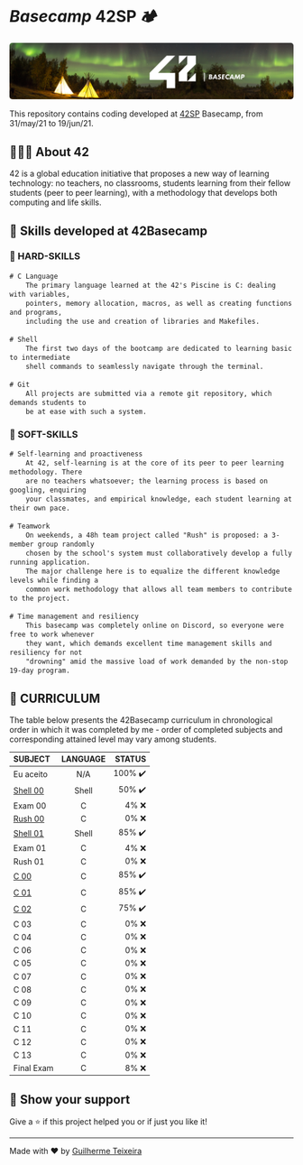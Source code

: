 # _Basecamp_ 42SP 🏕️

<p align="center">
  <img alt="basecamp-banner" src="./files/banner.png" style="border-radius:5px;" />
</p>

This repository contains coding developed at [42SP](https://www.42sp.org.br/) Basecamp, from 31/may/21 to 19/jun/21.

## 👨🏻‍💻 About 42

42 is a global education initiative that proposes a new way of learning technology: no teachers, no classrooms, students learning from their fellow students (peer to peer learning), with a methodology that develops both computing and life skills.

## 🚀 Skills developed at 42Basecamp

### 🔩 HARD-SKILLS

    # C Language
    	The primary language learned at the 42's Piscine is C: dealing with variables,
    	pointers, memory allocation, macros, as well as creating functions and programs,
    	including the use and creation of libraries and Makefiles.

    # Shell
    	The first two days of the bootcamp are dedicated to learning basic to intermediate
    	shell commands to seamlessly navigate through the terminal.

    # Git
    	All projects are submitted via a remote git repository, which demands students to
    	be at ease with such a system.

### 💖 SOFT-SKILLS

    # Self-learning and proactiveness
    	At 42, self-learning is at the core of its peer to peer learning methodology. There
    	are no teachers whatsoever; the learning process is based on googling, enquiring
    	your classmates, and empirical knowledge, each student learning at their own pace.

    # Teamwork
    	On weekends, a 48h team project called "Rush" is proposed: a 3-member group randomly
    	chosen by the school's system must collaboratively develop a fully running application.
    	The major challenge here is to equalize the different knowledge levels while finding a
    	common work methodology that allows all team members to contribute to the project.

    # Time management and resiliency
    	This basecamp was completely online on Discord, so everyone were free to work whenever
    	they want, which demands excellent time management skills and resiliency for not
    	"drowning" amid the massive load of work demanded by the non-stop 19-day program.

## 📜 CURRICULUM

The table below presents the 42Basecamp curriculum in chronological order in which it was completed by me - order of completed subjects and corresponding attained level may vary among students.

| SUBJECT               | LANGUAGE |                  STATUS |
| :-------------------- | :------: | ----------------------: |
| Eu aceito             |   N/A    | 100% :heavy_check_mark: |
| [Shell 00](./shell00) |  Shell   |  50% :heavy_check_mark: |
| Exam 00               |    C     |                  4% :x: |
| [Rush 00](./rush00)   |    C     |                  0% :x: |
| [Shell 01](./shell01) |  Shell   |  85% :heavy_check_mark: |
| Exam 01               |    C     |                  4% :x: |
| Rush 01               |    C     |                  0% :x: |
| [C 00](./c00)         |    C     |  85% :heavy_check_mark: |
| [C 01](./c01)         |    C     |  85% :heavy_check_mark: |
| [C 02](./c02)         |    C     |  75% :heavy_check_mark: |
| C 03                  |    C     |                  0% :x: |
| C 04                  |    C     |                  0% :x: |
| C 06                  |    C     |                  0% :x: |
| C 05                  |    C     |                  0% :x: |
| C 07                  |    C     |                  0% :x: |
| C 08                  |    C     |                  0% :x: |
| C 09                  |    C     |                  0% :x: |
| C 10                  |    C     |                  0% :x: |
| C 11                  |    C     |                  0% :x: |
| C 12                  |    C     |                  0% :x: |
| C 13                  |    C     |                  0% :x: |
| Final Exam            |    C     |                  8% :x: |

## 🤝 Show your support

Give a ⭐️ if this project helped you or if just you like it!

---

Made with ❤ by [Guilherme Teixeira](https://github.com/guitexa)
